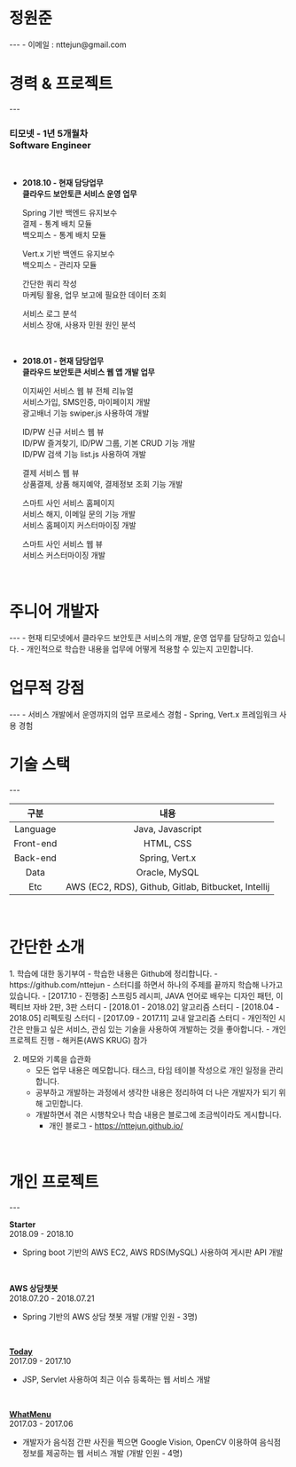 
<h1>정원준</h1>
---
- 이메일 : nttejun@gmail.com

<br>

<h1>경력 & 프로젝트</h1>
---
<h3>티모넷 - 1년 5개월차<br>
Software Engineer</h3><br>

-  <b>2018.10 - 현재 담당업무</b><br>
<b>클라우드 보안토큰 서비스 운영 업무</b>

    <p>
    Spring 기반 백엔드 유지보수<br>
    결제 - 통계 배치 모듈<br>
    백오피스 - 통계 배치 모듈
    </p>
    
    <p>
    Vert.x 기반 백엔드 유지보수<br>
    백오피스 - 관리자 모듈
    </p>
    
    <p>
    간단한 쿼리 작성<br>
    마케팅 활용, 업무 보고에 필요한 데이터 조회
    </p>
    
    <p>
    서비스 로그 분석<br>
    서비스 장애, 사용자 민원 원인 분석
    </p>
    <br>


- <b>2018.01 - 현재 담당업무</b><br>
<b>클라우드 보안토큰 서비스 웹 앱 개발 업무</b>

    <p>
    이지싸인 서비스 웹 뷰 전체 리뉴얼<br>
    서비스가입, SMS인증, 마이페이지 개발<br>
    광고배너 기능 swiper.js 사용하여 개발
    </p>
    
    <p>
    ID/PW 신규 서비스 웹 뷰<br>
    ID/PW 즐겨찾기, ID/PW 그룹, 기본 CRUD 기능 개발<br>
    ID/PW 검색 기능 list.js 사용하여 개발
    </p>
    
    <p>
    결제 서비스 웹 뷰<br>
    상품결제, 상품 해지예약, 결제정보 조회 기능 개발
    </p>
    
    <p>
    스마트 사인 서비스 홈페이지<br>
    서비스 해지, 이메일 문의 기능 개발<br>
    서비스 홈페이지 커스터마이징 개발
    </p>
    
    <p>
    스마트 사인 서비스 웹 뷰<br>
    서비스 커스터마이징 개발
    </p>
    <br>


<h1> 주니어 개발자</h1>
---
- 현재 티모넷에서 클라우드 보안토큰 서비스의 개발, 운영 업무를 담당하고 있습니다.
- 개인적으로 학습한 내용을 업무에 어떻게 적용할 수 있는지 고민합니다.

<br>

<h1>업무적 강점</h1>
---
- 서비스 개발에서 운영까지의 업무 프로세스 경험
- Spring, Vert.x 프레임워크 사용 경험


<br>

<h1>기술 스택</h1>
---

| 구분 | 내용 |
| :----: | :----: |
| Language | Java, Javascript |
| Front-end | HTML, CSS |
| Back-end | Spring, Vert.x |
| Data | Oracle, MySQL |
| Etc | AWS (EC2, RDS), Github, Gitlab, Bitbucket, Intellij |

<br>

<h1>간단한 소개</h1>
1. 학습에 대한 동기부여
    - 학습한 내용은 Github에 정리합니다.
        - https://github.com/nttejun
    - 스터디를 하면서 하나의 주제를 끝까지 학습해 나가고 있습니다. 
        - [2017.10 - 진행중] 스프링5 레시피, JAVA 언어로 배우는 디자인 패턴, 이펙티브 자바 2판, 3판 스터디
        - [2018.01 - 2018.02] 알고리즘 스터디
        - [2018.04 - 2018.05] 리펙토링 스터디
        - [2017.09 - 2017.11] 교내 알고리즘 스터디
    - 개인적인 시간은 만들고 싶은 서비스, 관심 있는 기술을 사용하여 개발하는 것을 좋아합니다.
        - 개인 프로젝트 진행
        - 해커톤(AWS KRUG) 참가
        
2. 메모와 기록을 습관화
    - 모든 업무 내용은 메모합니다. 태스크, 타임 테이블 작성으로 개인 일정을 관리합니다.
    - 공부하고 개발하는 과정에서 생각한 내용은 정리하여 더 나은 개발자가 되기 위해 고민합니다.
    - 개발하면서 겪은 시행착오나 학습 내용은 블로그에 조금씩이라도 게시합니다.
        - 개인 블로그 - https://nttejun.github.io/

<br>


<h1>개인 프로젝트</h1>
---

<b>Starter</b><br>
2018.09 - 2018.10
 - Spring boot 기반의 AWS EC2, AWS RDS(MySQL) 사용하여 게시판 API 개발
 
<br>

<b>AWS 상담챗봇</b><br>
2018.07.20 - 2018.07.21
 - Spring 기반의 AWS 상담 챗봇 개발 (개발 인원 - 3명)

<br>

<b>[Today](https://youtu.be/w9TuLOraEW0)</b><br>
2017.09 - 2017.10
 - JSP, Servlet 사용하여 최근 이슈 등록하는 웹 서비스 개발

<br>

<b>[WhatMenu](https://youtu.be/eAeVGDenO10)</b><br>
2017.03 - 2017.06
 - 개발자가 음식점 간판 사진을 찍으면 Google Vision, OpenCV 이용하여 음식점 정보를 제공하는 웹 서비스 개발 (개발 인원 - 4명)





